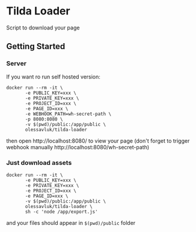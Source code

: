 # Tilda Loader

Script to download your page

## Getting Started

### Server
If you want ro run self hosted version:

```shell=
docker run --rm -it \
       -e PUBLIC_KEY=xxx \
       -e PRIVATE_KEY=xxx \
       -e PROJECT_ID=xxx \
       -e PAGE_ID=xxx \
       -e WEBHOOK_PATH=wh-secret-path \
       -p 8080:8080 \
       -v $(pwd)/public:/app/public \
       olessavluk/tilda-loader
```
then open http://localhost:8080/ to view your page
(don't forget to trigger webhook manually http://localhost:8080/wh-secret-path)

### Just download assets
```shell=
docker run --rm -it \
       -e PUBLIC_KEY=xxx \
       -e PRIVATE_KEY=xxx \
       -e PROJECT_ID=xxx \
       -e PAGE_ID=xxx \
       -v $(pwd)/public:/app/public \
       olessavluk/tilda-loader \
       sh -c 'node /app/export.js'
```
and your files should appear in `$(pwd)/public` folder
